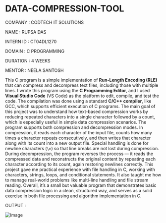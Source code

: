 # DATA-COMPRESSION-TOOL

COMPANY : CODTECH IT SOLUTIONS

NAME : RUPSA DAS

INTERN ID : CT04DL1270

DOMAIN : C PROGRAMMING

DURATION : 4 WEEKS

MENTOR : NEELA SANTOSH

This C program is a simple implementation of **Run-Length Encoding (RLE)** that can compress and decompress text files, including those with multiple lines. I wrote this program using the **C Programming Editor**, and I used **Visual Studio Code** (VS Code) as the platform to edit, compile, and test the code. The compilation was done using a standard **C/C++ compiler**, like GCC, which supports efficient execution of C programs. The main goal of this project was to understand how text-based compression works by reducing repeated characters into a single character followed by a count, which is especially useful in simple data compression scenarios. The program supports both compression and decompression modes. In compression, it reads each character of the input file, counts how many times a character repeats consecutively, and then writes that character along with its count into a new output file. Special handling is done for newline characters (`\n`) so that line breaks are not lost during compression. During decompression, the program reverses the process — it reads the compressed data and reconstructs the original content by repeating each character according to its count, again restoring newlines correctly. This project gave me practical experience with file handling in C, working with characters, strings, loops, and conditional statements. It also taught me how to manage real-world problems like multi-line handling and file stream reading. Overall, it’s a small but valuable program that demonstrates basic data compression logic in a clean, structured way, and serves as a solid exercise in both file processing and algorithm implementation in C.

OUTPUT : 

![Image](https://github.com/user-attachments/assets/12322499-2b11-4ab9-90a5-898863b74b67)
